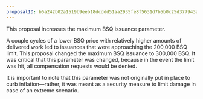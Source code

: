 ```yaml
---
proposalID: b6a242b02a1519b9eeb18dcddd51aa2935fe8f5631d7b5b0c25d377943afc51f
---
```


This proposal increases the maximum BSQ issuance parameter.

A couple cycles of a lower BSQ price with relatively higher amounts of delivered work led to issuances that were approaching the 200,000 BSQ limit. This proposal changed the maximum BSQ issuance to 300,000 BSQ. It was critical that this parameter was changed, because in the event the limit was hit, all compensation requests would be denied.

It is important to note that this parameter was not originally put in place to curb inflation—rather, it was meant as a security measure to limit damage in case of an extreme scenario.
